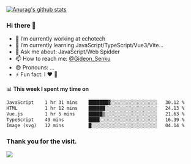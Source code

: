 [![Anurag's github stats](https://github-readme-stats.vercel.app/api?username=gideonsenku)](https://github.com/anuraghazra/github-readme-stats)
### Hi there 👋
- 🔭 I’m currently working at echotech
- 🌱 I’m currently learning JavaScript/TypeScript/Vue3/Vite...
- 💬 Ask me about: JavaScript/Web Spidder 
- 📫 How to reach me: [@Gideon_Senku](https://t.me/Gideon_Senku)
- 😄 Pronouns: ...
- ⚡ Fun fact: I ❤️ 🎵

📊 **This week I spent my time on**
<!--START_SECTION:waka-->

```txt
JavaScript    1 hr 31 mins    ███████▓░░░░░░░░░░░░░░░░░   30.12 %
HTML          1 hr 12 mins    ██████░░░░░░░░░░░░░░░░░░░   24.13 %
Vue.js        1 hr 5 mins     █████▒░░░░░░░░░░░░░░░░░░░   21.63 %
TypeScript    49 mins         ████░░░░░░░░░░░░░░░░░░░░░   16.39 %
Image (svg)   12 mins         █░░░░░░░░░░░░░░░░░░░░░░░░   04.14 %
```

<!--END_SECTION:waka-->


### Thank you for the visit.
![](http://profile-counter.glitch.me/gideonsenku/count.svg)
<!--
**GideonSenku/GideonSenku** is a ✨ _special_ ✨ repository because its `README.md` (this file) appears on your GitHub profile.

Here are some ideas to get you started:

- 🔭 I’m currently working on ...
- 🌱 I’m currently learning ...
- 👯 I’m looking to collaborate on ...
- 🤔 I’m looking for help with ...
- 💬 Ask me about ...
- 📫 How to reach me: ...
- 😄 Pronouns: ...
- ⚡ Fun fact: ...
-->
